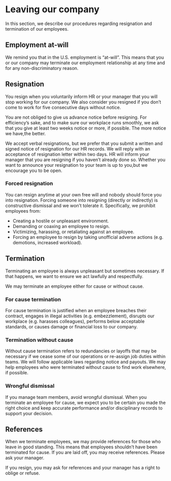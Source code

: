 # Leaving our company

In this section, we describe our procedures regarding resignation and termination of our employees. 

## Employment at-will

We remind you that in the U.S. employment is “at-will”. This means that you or our company may terminate our employment relationship at any time and for any non-discriminatory reason.

## Resignation

You resign when you voluntarily inform HR or your manager that you will stop working for our company. We also consider you resigned if you don’t come to work for five consecutive days without notice.

You are not obliged to give us advance notice before resigning. For efficiency’s sake, and to make sure our workplace runs smoothly, we ask that you give at least two weeks notice or more, if possible. The more notice we have,the better.

We accept verbal resignations, but we prefer that you submit a written and signed notice of resignation for our HR records. We will reply with an acceptance of resignation letter within two days. HR will inform your manager that you are resigning if you haven’t already done so. Whether you want to announce your resignation to your team is up to you,but we encourage you to be open.

### Forced resignation

You can resign anytime at your own free will and nobody should force you into resignation. Forcing someone into resigning (directly or indirectly) is constructive dismissal and we won’t tolerate it. Specifically, we prohibit employees from:

- Creating a hostile or unpleasant environment.
- Demanding or coaxing an employee to resign.
- Victimizing, harassing, or retaliating against an employee.
- Forcing an employee to resign by taking unofficial adverse actions (e.g. demotions, increased workload).

## Termination

Terminating an employee is always unpleasant but sometimes necessary. If that happens, we want to ensure we act lawfully and respectfully.

We may terminate an employee either for cause or without cause.

### For cause termination

For cause termination is justified when an employee breaches their contract, engages in illegal activities (e.g. embezzlement), disrupts our workplace (e.g. harasses colleagues), performs below acceptable standards, or causes damage or financial loss to our company.

### Termination without cause

Without cause termination refers to redundancies or layoffs that may be necessary if we cease some of our operations or re-assign job duties within teams. We will follow applicable laws regarding notice and payouts.
We may help employees who were terminated without cause to find work elsewhere, if possible.

### Wrongful dismissal

If you manage team members, avoid wrongful dismissal. When you terminate an employee for cause, we expect you to be certain you made the right choice and keep accurate performance and/or disciplinary records to support your decision.

## References

When we terminate employees, we may provide references for those who leave in good standing. This means that employees shouldn’t have been terminated for cause. If you are laid off, you may receive references. Please ask your manager.

If you resign, you may ask for references and your manager has a right to oblige or refuse.